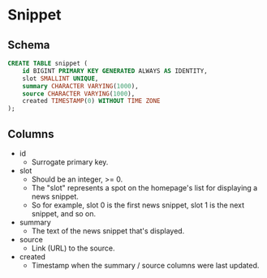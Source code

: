 # Snippet

## Schema

```sql
CREATE TABLE snippet (
    id BIGINT PRIMARY KEY GENERATED ALWAYS AS IDENTITY,
    slot SMALLINT UNIQUE,
    summary CHARACTER VARYING(1000),
    source CHARACTER VARYING(1000),
    created TIMESTAMP(0) WITHOUT TIME ZONE
);
```

## Columns

- id
    - Surrogate primary key.
- slot
    - Should be an integer, >= 0.
    - The "slot" represents a spot on the homepage's list for displaying a news snippet.
    - So for example, slot 0 is the first news snippet, slot 1 is the next snippet, and so on.
- summary
    - The text of the news snippet that's displayed.
- source
    - Link (URL) to the source.
- created
    - Timestamp when the summary / source columns were last updated.
